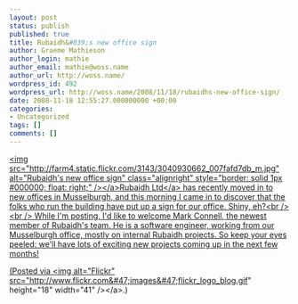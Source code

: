 ```yaml
---
layout: post
status: publish
published: true
title: Rubaidh&#039;s new office sign
author: Graeme Mathieson
author_login: mathie
author_email: mathie@woss.name
author_url: http://woss.name/
wordpress_id: 492
wordpress_url: http://woss.name/2008/11/18/rubaidhs-new-office-sign/
date: 2008-11-18 12:55:27.000000000 +00:00
categories:
- Uncategorized
tags: []
comments: []
---
```

<a href="http:&#47;&#47;www.flickr.com&#47;photos&#47;mathie&#47;3040930662&#47;" title="Rubaidh's new office sign"><img src="http:&#47;&#47;farm4.static.flickr.com&#47;3143&#47;3040930662_007fafd7db_m.jpg" alt="Rubaidh's new office sign" class="alignright" style="border: solid 1px #000000; float: right;" &#47;><&#47;a><a href="http:&#47;&#47;www.rubaidh.com&#47;">Rubaidh Ltd<&#47;a> has recently moved in to new offices in Musselburgh, and this morning I came in to discover that the folks who run the building have put up a sign for our office.  Shiny, eh?<br &#47;>
<br &#47;>
While I'm posting, I'd like to welcome Mark Connell, the newest member of Rubaidh's team.  He is a software engineer, working from our Musselburgh office, mostly on internal Rubaidh projects.  So keep your eyes peeled: we'll have lots of exciting new projects coming up in the next few months!

(Posted via <a href="http:&#47;&#47;www.flickr.com&#47;"><img alt="Flickr" src="http:&#47;&#47;www.flickr.com&#47;images&#47;flickr_logo_blog.gif" height="18" width="41" &#47;><&#47;a>.)
